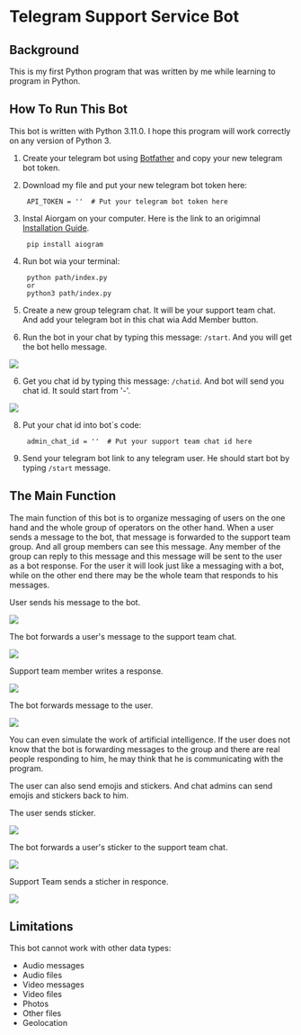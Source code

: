 # Telegram Support Service Bot #
## Background ##
This is my first Python program that was written by me while learning to program in Python.

## How To Run This Bot ##
This bot is written with Python 3.11.0. I hope this program will work correctly on any version of Python 3.

1. Create your telegram bot using [Botfather](https://t.me/BotFather) and copy your new telegram bot token.
2. Download my file and put your new telegram bot token here:

        API_TOKEN = ''  # Put your telegram bot token here

3. Instal Aiorgam on your computer. Here is the link to an origimnal [Installation Guide](https://docs.aiogram.dev/en/latest/install.html).

        pip install aiogram

5. Run bot wia your terminal:

        python path/index.py
        or
        python3 path/index.py
        
4. Create a new group telegram chat. It will be your support team chat. And add your telegram bot in this chat wia Add Member button.
5. Run the bot in your chat by typing this message: `/start`. And you will get the bot hello message.

![](https://drive.google.com/uc?export=download&id=1UTzM_98dCq4ckqxbuURSZqiHpZrITvAw)

6. Get you chat id by typing this message: `/chatid`. And bot will send you chat id. It sould start from '-'.

![](https://drive.google.com/uc?export=download&id=1nRexDfeDYLCBmGUg4tRHw2kmqZrFjJfb)

8. Put your chat id into bot`s code:

        admin_chat_id = ''  # Put your support team chat id here
        
8. Send your telegram bot link to any telegram user. He should start bot by typing `/start` message.

## The Main Function ##

The main function of this bot is to organize messaging of users on the one hand and the whole group of operators on the other hand. When a user sends a message to the bot, that message is forwarded to the support team group. And all group members can see this message. Any member of the group can reply to this message and this message will be sent to the user as a bot response. For the user it will look just like a messaging with a bot, while on the other end there may be the whole team that responds to his messages.

User sends his message to the bot.

![](https://drive.google.com/uc?export=download&id=1TDcL4T4g9CyPntxKYeaFIeLNMkyMtqSN)

The bot forwards a user's message to the support team chat.

![](https://drive.google.com/uc?export=download&id=1dJ64YniIZHSOBUk4l9lLXvSR5Sfx5BSw)

Support team member writes a response.

![](https://drive.google.com/uc?export=download&id=1u2ay8NWA9Ztg4wzpKKirtXO3nM1WYaHt)

The bot forwards message to the user.

![](https://drive.google.com/uc?export=download&id=1dJ3R-8ukCBdk6qM7o5zKFKha7DgKeO7z)

You can even simulate the work of artificial intelligence. If the user does not know that the bot is forwarding messages to the group and there are real people responding to him, he may think that he is communicating with the program.

The user can also send emojis and stickers. And chat admins can send emojis and stickers back to him.

The user sends sticker.

![](https://drive.google.com/uc?export=download&id=15r5mRvXModNw8adbrHu5RV5jKtkJx34n)

The bot forwards a user's sticker to the support team chat.

![](https://drive.google.com/uc?export=download&id=1AOn95h6ogF__cqrDrnQ91TcuYoLhin5L)

Support Team sends a sticher in responce.

![](https://drive.google.com/uc?export=download&id=1H1NJ_Z4Cd46HiQk0o7q3E22D2tkK8uon)


## Limitations ##

This bot cannot work with other data types:
- Audio messages
- Audio files
- Video messages
- Video files
- Photos
- Other files
- Geolocation
